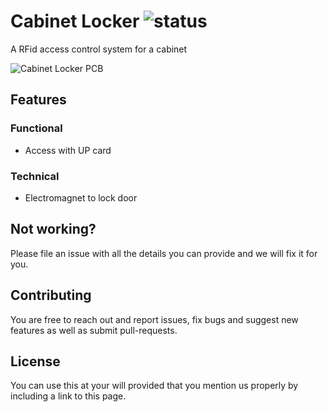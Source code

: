<!--
Add one of this in front of the title
![status](https://img.shields.io/badge/-in%20progress-red)
![status](https://img.shields.io/badge/-done-green)
-->

# Cabinet Locker ![status](https://img.shields.io/badge/-in%20progress-red)

A RFid access control system for a cabinet

![Cabinet Locker PCB](hardware/cabinet-locker.png)

## Features
### Functional

- Access with UP card

### Technical

- Electromagnet to lock door

<!--- DON'T CHANGE BELLOW THIS LINE -->

## Not working?
Please file an issue with all the details you can provide and we will fix it for you.

## Contributing
You are free to reach out and report issues, fix bugs and suggest new features as well as submit pull-requests.

## License
You can use this at your will provided that you mention us properly by including a link to this page.
